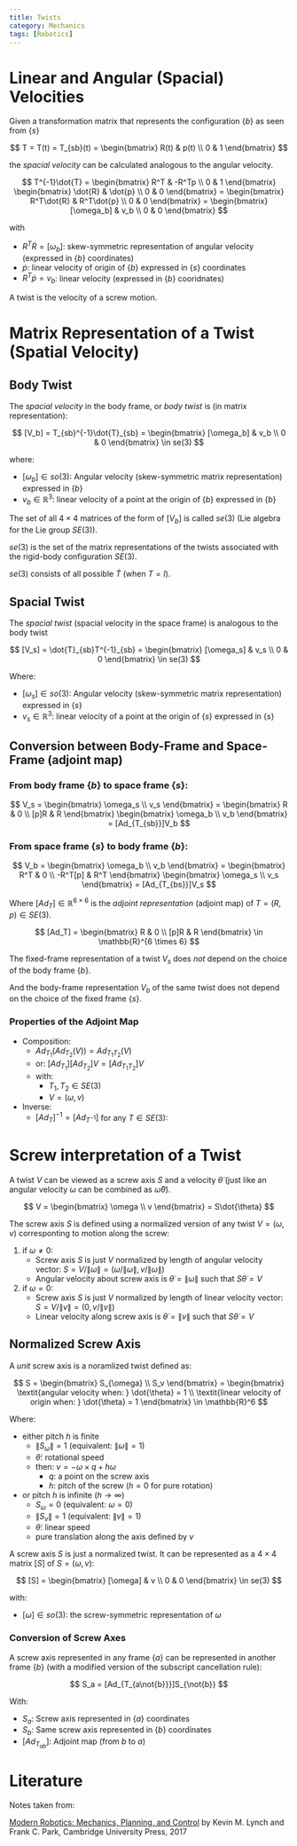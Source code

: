 ```yaml
---
title: Twists
category: Mechanics
tags: [Robotics]
---
```

# Linear and Angular (Spacial) Velocities

Given a transformation matrix that represents the configuration $\{b\}$ as seen from $\{s\}$

$$
T = T(t) = T_{sb}(t) = \begin{bmatrix} R(t) & p(t) \\ 0 & 1 \end{bmatrix}
$$

the *spacial velocity* can be calculated analogous to the angular velocity.

$$
T^{-1}\dot{T} =
\begin{bmatrix}
R^T & -R^Tp \\
0 & 1
\end{bmatrix}
\begin{bmatrix}
\dot{R} & \dot{p} \\
0 & 0
\end{bmatrix} =
\begin{bmatrix}
R^T\dot{R} & R^T\dot{p} \\
0 & 0
\end{bmatrix} =
\begin{bmatrix}
[\omega_b] & v_b \\
0 & 0
\end{bmatrix}
$$

with

- $R^T\dot{R} = [\omega_b]$: skew-symmetric representation of angular velocity (expressed in $\{b\}$ coordinates)
- $\dot{p}$: linear velocity of origin of $\{b\}$ expressed in $\{s\}$ coordinates
- $R^T\dot{p} = v_b$: linear velocity (expressed in $\{b\}$ cooridnates)

A twist is the velocity of a screw motion.


# Matrix Representation of a Twist (Spatial Velocity)

## Body Twist

The *spacial velocity* in the body frame, or *body twist* is (in matrix representation):

$$
[V_b] = T_{sb}^{-1}\dot{T}_{sb} = 
\begin{bmatrix}
[\omega_b] & v_b \\
0 & 0
\end{bmatrix}
\in se(3)
$$

where:

- $[\omega_b] \in so(3)$: Angular velocity (skew-symmetric matrix representation) expressed in $\{b\}$
- $v_b \in \mathbb{R}^3$: linear velocity of a point at the origin of $\{b\}$ expressed in $\{b\}$

The set of all $4 \times 4$ matrices of the form of $[V_b]$ is called $se(3)$ (Lie algebra for the Lie group $SE(3)$).

$se(3)$ is the set of the matrix representations of the twists associated with the rigid-body configuration $SE(3)$.

$se(3)$ consists of all possible $\dot{T}$ (when $T= I$).

## Spacial Twist

The *spacial twist* (spacial velocity in the space frame) is analogous to the body twist 

$$
[V_s] = \dot{T}_{sb}T^{-1}_{sb} = 
\begin{bmatrix}
[\omega_s] & v_s \\
0 & 0
\end{bmatrix}
\in se(3)
$$

Where:

- $[\omega_s] \in so(3)$: Angular velocity (skew-symmetric matrix representation) expressed in $\{s\}$
- $v_s \in \mathbb{R}^3$: linear velocity of a point at the origin of $\{s\}$ expressed in $\{s\}$

## Conversion between Body-Frame and Space-Frame (adjoint map)


### From body frame $\{b\}$ to space frame $\{s\}$:

$$
V_s =
\begin{bmatrix}
\omega_s \\
v_s
\end{bmatrix} =
\begin{bmatrix}
R & 0 \\
[p]R & R
\end{bmatrix}
\begin{bmatrix}
\omega_b \\
v_b
\end{bmatrix} =
[Ad_{T_{sb}}]V_b
$$

### From space frame $\{s\}$ to body frame $\{b\}$:

$$
V_b =
\begin{bmatrix}
\omega_b \\
v_b
\end{bmatrix} =
\begin{bmatrix}
R^T & 0 \\
-R^T[p] & R^T
\end{bmatrix}
\begin{bmatrix}
\omega_s \\
v_s
\end{bmatrix} =
[Ad_{T_{bs}}]V_s
$$

Where $[Ad_T] \in \mathbb{R}^{6 \times 6}$ is the *adjoint representation* (adjoint map) of $T = (R,p) \in SE(3)$.

$$
[Ad_T] = \begin{bmatrix}
R & 0 \\
[p]R & R
\end{bmatrix} \in \mathbb{R}^{6 \times 6}
$$

The fixed-frame representation of a twist $V_s$ does *not* depend on the choice of the body frame $\{b\}$.

And the body-frame representation $V_b$ of the same twist does not depend on the choice of the fixed frame $\{s\}$.

### Properties of the Adjoint Map

- Composition:
    - $Ad_{T_1}(Ad_{T_2}(V)) = Ad_{T_1T_2}(V)$
    - or: $[Ad_{T_1}][Ad_{T_2}]V = [Ad_{T_1T_2}]V$
    - with:
      - $T_1, T_2 \in SE(3)$
      - $V = (\omega, v)$
- Inverse:
    - $[Ad_T]^{-1} = [Ad_{T^{-1}}]$ for any $T \in SE(3)$:

# Screw interpretation of a Twist

A twist $V$ can be viewed as a screw axis $S$ and a velocity $\dot{\theta}$ (just like an angular velocity $\omega$ can be combined as $\hat{\omega}\dot{\theta}$).

$$
V =
\begin{bmatrix}
  \omega \\ v  
\end{bmatrix} =
S\dot{\theta}
$$

The screw axis $S$ is defined using a normalized version of any twist $V = (\omega, v)$ corresponting to motion along the screw:

1. if $\omega \neq 0$:
    - Screw axis $S$ is just $V$ normalized by length of angular velocity vector:  $S = V / \left\| \omega \right\| = (\omega/\left\| \omega \right\|, v/\left\| \omega \right\|)$
    - Angular velocity about screw axis is $\dot{\theta} = \left\| \omega \right\|$ such that $S\dot{\theta} = V$
2. if $\omega = 0$:
    - Screw axis $S$ is just $V$ normalized by length of linear velocity vector:  $S = V / \left\| v \right\| = (0, v/\left\| v \right\|)$
    - Linear velocity along screw axis is $\dot{\theta} = \left\| v \right\|$ such that $S\dot{\theta} = V$


## Normalized Screw Axis

A *unit* screw axis is a noramlized twist defined as:

$$
S =
\begin{bmatrix}
S_{\omega} \\ S_v
\end{bmatrix} =
\begin{bmatrix}
\textit{angular velocity when: } \dot{\theta} = 1 \\
\textit{linear velocity of origin when: } \dot{\theta} = 1 \end{bmatrix}
\in \mathbb{R}^6
$$

Where:

- either pitch $h$ is finite
    - $\left\| S_{\omega} \right\| = 1$ (equivalent: $\left\| \omega \right\| = 1$)
    - $\dot{\theta}$: rotational speed
    - then: $v = -\omega \times q + h\omega$
        - $q$: a point on the screw axis
        - $h$: pitch of the screw ($h=0$ for pure rotation)
- or pitch $h$ is infinite ($h \to \infty$)
    - $S_{\omega} = 0$ (equivalent: $\omega = 0$)
    - $\left\| S_{v} \right\| = 1$ (equivalent: $\left\| v \right\| = 1$)
    - $\dot{\theta}$: linear speed
    - pure translation along the axis defined by $v$

A screw axis $S$ is just a normalized twist. It can be represented as a $4 \times 4$ matrix $[S]$ of $S = (\omega, v)$:


$$
[S] =
\begin{bmatrix}
[\omega] & v \\
0 & 0
\end{bmatrix}
\in se(3)
$$

with:

- $[\omega] \in so(3)$: the screw-symmetric representation of $\omega$


### Conversion of Screw Axes

A screw axis represented in any frame $\{a\}$ can be represented in another frame $\{b\}$ (with a modified version of the subscript cancellation rule):

$$
S_a = [Ad_{T_{a\not{b}}}]S_{\not{b}}
$$

With:

- $S_a$: Screw axis represented in $\{a\}$ coordinates
- $S_b$: Same screw axis represented in $\{b\}$ coordinates
- $[Ad_{T_{ab}}]$: Adjoint map (from $b$ to $a$)


# Literature

Notes taken from:

[Modern Robotics: Mechanics, Planning, and Control](http://hades.mech.northwestern.edu/index.php/Modern_Robotics) by Kevin M. Lynch and Frank C. Park, Cambridge University Press, 2017
